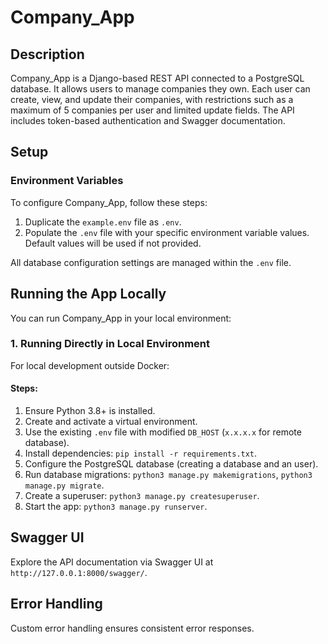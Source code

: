 # Company_App

## Description
Company_App is a Django-based REST API connected to a PostgreSQL database. It allows users to manage companies they own. Each user can create, view, and update their companies, with restrictions such as a maximum of 5 companies per user and limited update fields. The API includes token-based authentication and Swagger documentation.

## Setup

### Environment Variables
To configure Company_App, follow these steps:
1. Duplicate the `example.env` file as `.env`.
2. Populate the `.env` file with your specific environment variable values. Default values will be used if not provided.

All database configuration settings are managed within the `.env` file.

## Running the App Locally

You can run Company_App in your local environment:

### 1. Running Directly in Local Environment

For local development outside Docker:

#### Steps:
1. Ensure Python 3.8+ is installed.
2. Create and activate a virtual environment.
3. Use the existing `.env` file with modified `DB_HOST` (`x.x.x.x` for remote database).
4. Install dependencies: `pip install -r requirements.txt`.
5. Configure the PostgreSQL database (creating a database and an user).
6. Run database migrations: `python3 manage.py makemigrations`, `python3 manage.py migrate`.
7. Create a superuser: `python3 manage.py createsuperuser`.
5. Start the app: `python3 manage.py runserver`.

## Swagger UI
Explore the API documentation via Swagger UI at `http://127.0.0.1:8000/swagger/`.

## Error Handling
Custom error handling ensures consistent error responses.

